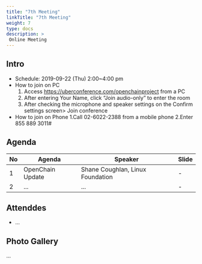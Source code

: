 ```yaml
---
title: "7th Meeting"
linkTitle: "7th Meeting"
weight: 7
type: docs
description: >
 Online Meeting
---
```


## Intro

* Schedule: 2019-09-22 (Thu) 2:00~4:00 pm
* How to join on PC
   1. Access https://uberconference.com/openchainproject from a PC
   2. After entering Your Name, click “Join audio-only” to enter the room
   3. After checking the microphone and speaker settings on the Confirm settings screen> Join conference
* How to join on Phone
   1.Call 02-6022-2388 from a mobile phone
   2.Enter 855 889 3011#

## Agenda

| No | Agenda           | Speaker | Slide |
|----|-----------------|------|------|
| 1  | OpenChain Update  | 	Shane Coughlan, Linux Foundation | - |
| 2  | ...  | 	... | - |

## Attenddes
* ...

## Photo Gallery
...